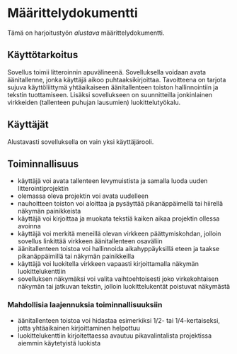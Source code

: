 ﻿# Määrittelydokumentti

Tämä on harjoitustyön *alustava* määrittelydokumentti.

## Käyttötarkoitus

Sovellus toimii litteroinnin apuvälineenä. Sovelluksella voidaan avata äänitallenne, jonka käyttäjä aikoo puhtaaksikirjoittaa. Tavoitteena on tarjota sujuva käyttöliittymä yhtäaikaiseen äänitallenteen toiston hallinnointiin
ja tekstin tuottamiseen. Lisäksi sovellukseen on suunnitteilla jonkinlainen virkkeiden (tallenteen puhujan lausumien) luokittelutyökalu.

## Käyttäjät

Alustavasti sovelluksella on vain yksi käyttäjärooli.

## Toiminnallisuus

- käyttäjä voi avata tallenteen levymuistista ja samalla luoda uuden litterointiprojektin
- olemassa oleva projektin voi avata uudelleen
- nauhoitteen toiston voi aloittaa ja pysäyttää pikanäppäimellä tai hiirellä näkymän painikkeista
- käyttäjä voi kirjoittaa ja muokata tekstiä kaiken aikaa projektin ollessa avoinna
- käyttäjä voi merkitä meneillä olevan virkkeen päättymiskohdan, jolloin sovellus linkittää virkkeen äänitallenteen osaväliin
- äänitallenteen toistoa voi hallinnoida aikahyppäyksillä eteen ja taakse pikanäppäimillä tai näkymän painikkeilla
- käyttäjä voi luokitella virkkeen vapaasti kirjoittamalla näkymän luokittelukenttiin
- sovelluksen näkymäksi voi valita vaihtoehtoisesti joko virkekohtaisen näkymän tai jatkuvan tekstin, jolloin luokittelukentät poistuvat näkymästä

### Mahdollisia laajennuksia toiminnallisuuksiin

- äänitallenteen toistoa voi hidastaa esimerkiksi 1/2- tai 1/4-kertaiseksi, jotta yhtäaikainen kirjoittaminen helpottuu
- luokittelukenttiin kirjoitettaessa avautuu pikavalintalista projektissa aiemmin käytetyistä luokista